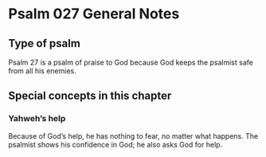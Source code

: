 # Psalm 027 General Notes
## Type of psalm

Psalm 27 is a psalm of praise to God because God keeps the psalmist safe from all his enemies.

## Special concepts in this chapter

### Yahweh’s help
Because of God’s help, he has nothing to fear, no matter what happens. The psalmist shows his confidence in God; he also asks God for help.